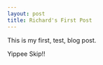 ```yaml
---
layout: post
title: Richard's First Post
---
```


This is my first, test, blog post.

Yippee Skip!!
